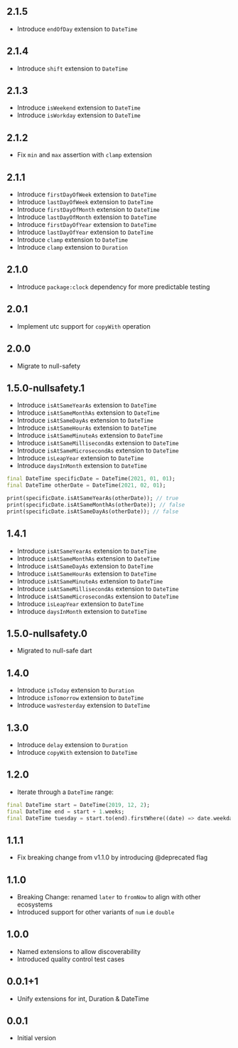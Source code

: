 ## 2.1.5

- Introduce `endOfDay` extension to `DateTime`

## 2.1.4

- Introduce `shift` extension to `DateTime`

## 2.1.3

- Introduce `isWeekend` extension to `DateTime`
- Introduce `isWorkday` extension to `DateTime`

## 2.1.2

- Fix `min` and `max` assertion with `clamp` extension

## 2.1.1

- Introduce `firstDayOfWeek` extension to `DateTime`
- Introduce `lastDayOfWeek` extension to `DateTime`
- Introduce `firstDayOfMonth` extension to `DateTime`
- Introduce `lastDayOfMonth` extension to `DateTime`
- Introduce `firstDayOfYear` extension to `DateTime`
- Introduce `lastDayOfYear` extension to `DateTime`
- Introduce `clamp` extension to `DateTime`
- Introduce `clamp` extension to `Duration`

## 2.1.0

- Introduce `package:clock` dependency for more predictable testing

## 2.0.1

- Implement utc support for `copyWith` operation

## 2.0.0

- Migrate to null-safety

## 1.5.0-nullsafety.1

- Introduce `isAtSameYearAs` extension to `DateTime`
- Introduce `isAtSameMonthAs` extension to `DateTime`
- Introduce `isAtSameDayAs` extension to `DateTime`
- Introduce `isAtSameHourAs` extension to `DateTime`
- Introduce `isAtSameMinuteAs` extension to `DateTime`
- Introduce `isAtSameMillisecondAs` extension to `DateTime`
- Introduce `isAtSameMicrosecondAs` extension to `DateTime`
- Introduce `isLeapYear` extension to `DateTime`
- Introduce `daysInMonth` extension to `DateTime`

```dart
final DateTime specificDate = DateTime(2021, 01, 01);
final DateTime otherDate = DateTime(2021, 02, 01);

print(specificDate.isAtSameYearAs(otherDate)); // true
print(specificDate.isAtSameMonthAs(otherDate)); // false
print(specificDate.isAtSameDayAs(otherDate)); // false
```

## 1.4.1

- Introduce `isAtSameYearAs` extension to `DateTime`
- Introduce `isAtSameMonthAs` extension to `DateTime`
- Introduce `isAtSameDayAs` extension to `DateTime`
- Introduce `isAtSameHourAs` extension to `DateTime`
- Introduce `isAtSameMinuteAs` extension to `DateTime`
- Introduce `isAtSameMillisecondAs` extension to `DateTime`
- Introduce `isAtSameMicrosecondAs` extension to `DateTime`
- Introduce `isLeapYear` extension to `DateTime`
- Introduce `daysInMonth` extension to `DateTime`

## 1.5.0-nullsafety.0
- Migrated to null-safe dart

## 1.4.0

- Introduce `isToday` extension to `Duration`
- Introduce `isTomorrow` extension to `DateTime`
- Introduce `wasYesterday` extension to `DateTime`

## 1.3.0

- Introduce `delay` extension to `Duration`
- Introduce `copyWith` extension to `DateTime`

## 1.2.0

- Iterate through a `DateTime` range:

```dart
final DateTime start = DateTime(2019, 12, 2);
final DateTime end = start + 1.weeks;
final DateTime tuesday = start.to(end).firstWhere((date) => date.weekday == DateTime.tuesday);
```

## 1.1.1

- Fix breaking change from v1.1.0 by introducing @deprecated flag

## 1.1.0

- Breaking Change: renamed `later` to `fromNow` to align with other ecosystems
- Introduced support for other variants of `num` i.e `double`

## 1.0.0

- Named extensions to allow discoverability
- Introduced quality control test cases

## 0.0.1+1

- Unify extensions for int, Duration & DateTime

## 0.0.1

- Initial version
